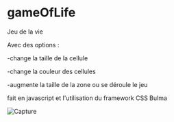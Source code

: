 # gameOfLife

Jeu de la vie

Avec des options :

-change la taille de la cellule

-change la couleur des cellules

-augmente la taille de la zone ou se déroule le jeu

fait en javascript et l'utilisation du framework CSS Bulma 

![Capture](https://user-images.githubusercontent.com/43686944/128992735-332cf397-52e3-4c57-bdd0-5999560e61a2.PNG)
